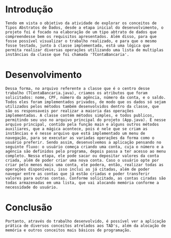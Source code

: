 # Introdução

    Tendo em vista o objetivo da atividade de explorar os conceitos de Tipos Abstratos de Dados, desde a etapa inicial do desenvolvimento, o projeto foi é focado na elaboração de um tipo abtrato de dados que compreendesse bem os requisitos apresentados. Além disso, para que fosse possível visualizar o trabalho realizado, e para que o mesmo fosse testado, junto à classe implementada, está uma lógica que permita realizar diversas operações utilizando uma lista de multiplas instâncias da classe que foi chamada 'TContaBancaria'.

# Desenvolvimento

    Dessa forma, no arquivo referente a classe que é o centro desse trabalho (TContaBancaria.java), criamos os atributos que foram solicitados: nome, CPF, número da agência, número da conta, e o saldo. Todos eles foram implementados privados, de modo que os dados só sejam utilizados pelos métodos também desenvolvidos dentro da classe, que são os responsaveis por realizar a maioria das operações implementadas. A classe contém métodos simples, e todos publicos, permitindo seu uso no arquivo principal do projeto (App.java). É nesse arquivo principal, contido pela função main e alguns outros métodos auxiliares, que a mágica acontece, pois é nele que se criam as instâncias e é nesse arquivo que está implementado um menu de navegação, para se executar as variadas operações da forma como o usuário preferir. Sendo assim, desenvolvemos a aplicação pensando no seguinte fluxo: o usuário começa criando uma conta, cuja o número e a agência são definidos pelo programa, depois passa a ter acesso ao menu completo. Nessa etapa, ele pode sacar ou depositar valores da conta criada, além de poder criar uma nova conta. Caso o usuário opte por criar pelo menos mais uma conta, ele podera, então, realizar todas as operações disponíveis, isso inclui as já citadas, além de poder navegar entre as contas que já estão criadas e poder transferir valores para outras contas. Conforme solicitado, as contas ciradas são todas armazenadas em uma lista, que vai alocando memória conforme a necessidade do usuário.

# Conclusão

    Portanto, através do trabalho desenvolvido, é possível ver a aplicação prática de diversos conceitos atrelados aos TAD's, além da alocação de memória e outros conceitos mais básicos de programação.
